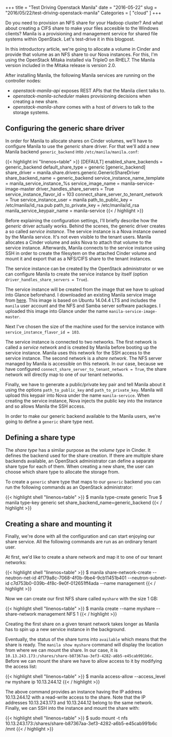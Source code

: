 +++
title = "Test Driving Openstack Manila"
date = "2016-05-22"
slug = "2016/05/22/test-driving-openstack-manila"
Categories = [ "cloud" ]
+++

Do you need to provision an NFS share for your Hadoop cluster? And what about creating a CIFS share to make your files accesible to the Windows clients? Manila is a provisioning and management service for shared file systems within OpenStack. Let's test-drive it in this blogpost.

<!--more-->

In this introductory article, we're going to allocate a volume in Cinder and provide that volume as an NFS share to our Nova instances. For this, I'm using the OpenStack Mitaka installed via TripleO on RHEL7. The Manila version included in the Mitaka release is version 2.0.

After installing Manila, the following Manila services are running on the controller nodes:

* *openstack-manila-api* exposes REST APIs that the Manila client talks to.
* *openstack-manila-scheduler* makes provisioning decisions when creating a new share.
* *openstack-manila-share* comes with a host of drivers to talk to the storage systems.

## Configuring the generic share driver

In order for Manila to allocate shares on Cinder volumes, we'll have to configure Manila to use the *generic* share driver. For that we'll add a new Manila backend `generic_backend` into `/etc/manila/manila.conf`:

{{< highlight ini "linenos=table" >}}
[DEFAULT]
enabled_share_backends = generic_backend
default_share_type = generic
[generic_backend]
share_driver = manila.share.drivers.generic.GenericShareDriver
share_backend_name = generic_backend
service_instance_name_template = manila_service_instance_%s
service_image_name = manila-service-image-master
driver_handles_share_servers = True
service_instance_flavor_id = 103
connect_share_server_to_tenant_network = True
service_instance_user = manila
path_to_public_key = /etc/manila/id_rsa.pub
path_to_private_key = /etc/manila/id_rsa
manila_service_keypair_name = manila-service
{{< / highlight >}}

Before explaining the configuration settings, I'll briefly describe how the *generic* driver actually works. Behind the scenes, the generic driver creates a so called *service instance*. The service instance is a Nova instance owned by the Manila service. It's not even visible to the tenant users. Manila allocates a Cinder volume and asks Nova to attach that volume to the service instance. Afterwards, Manila connects to the service instance using SSH in order to create the filesytem on the attached Cinder volume and mount it and export that as a NFS/CIFS share to the tenant instances.

The service instance can be created by the OpenStack administrator or we can configure Manila to create the service instance by itself (option `driver_handles_share_servers = True`).

The service instance will be created from the image that we have to upload into Glance beforehand. I downloaded an existing Manila service image from [here](http://tarballs.openstack.org/manila-image-elements/images/manila-service-image-master.qcow2). This image is based on Ubuntu 14.04.4 LTS and includes the `manila` user account and the NFS and Samba server software packages. I uploaded this image into Glance under the name `manila-service-image-master`.

Next I've chosen the size of the machine used for the service instance with `service_instance_flavor_id = 103`.

The service instance is connected to two networks. The first network is called a *service network* and is created by Manila before booting up the service instance. Manila uses this network for the SSH access to the service instance. The second network is a *share network*. The NFS server managed by Manila is accessible on this network. In our case, because we have configured `connect_share_server_to_tenant_network = True`, the share network will directly map to one of our tenant networks.

Finally, we have to generate a public/private key pair and tell Manila about it using the options `path_to_public_key` and `path_to_private_key`. Manila will upload this keypair into Nova under the name `manila-service`. When creating the service instance, Nova injects the public key into the instance and so allows Manila the SSH access.

In order to make our generic backend available to the Manila users, we're going to define a `generic` share type next.

## Defining a share type

The *share type* has a similar purpose as the *volume type* in Cinder. It defines the backend used for the share creation. If there are multiple share backends available, an OpenStack administrator can define a separate share type for each of them. When creating a new share, the user can choose which share type to allocate the storage from.

To create a `generic` share type that maps to our `generic` backend you can run the following commands as an OpenStack administrator:

{{< highlight shell "linenos=table" >}}
$ manila type-create generic True
$ manila type-key generic set share_backend_name=generic_backend
{{< / highlight >}}

## Creating a share and mounting it

Finally, we're done with all the configuration and can start enjoying our share service. All the following commands are run as an ordinary tenant user.

At first, we'd like to create a share network and map it to one of our tenant networks:

{{< highlight shell "linenos=table" >}}
$ manila share-network-create --neutron-net-id 4f179a8c-7068-4f0b-9be4-9cb11451b401 --neutron-subnet-id c7d753b0-039b-4f8c-9e0f-012651ff4ada --name management
{{< / highlight >}}

Now we can create our first NFS share called `myshare` with the size 1 GB:

{{< highlight shell "linenos=table" >}}
$ manila create --name myshare --share-network management NFS 1
{{< / highlight >}}

Creating the first share on a given tenant network takes longer as Manila has to spin up a new service instance in the background.

Eventually, the status of the share turns into `available` which means that the share is ready. The `manila show myshare` command will display the location from where we can mount the share. In our case, it is `10.13.243.173:/shares/share-b87367aa-3ef3-4282-a6b5-e45cab991b6c`. Before we can mount the share we have to allow access to it by modifying the access list:

{{< highlight shell "linenos=table" >}}
$ manila access-allow --access_level rw myshare ip 10.13.244.12
{{< / highlight >}}

The above command provides an instance having the IP address 10.13.244.12 with a read-write access to the share. Note that the IP addresses 10.13.243.173 and 10.13.244.12 belong to the same network. Finally, we can SSH into the instance and mount the share with:

{{< highlight shell "linenos=table" >}}
$ sudo mount -t nfs 10.13.243.173:/shares/share-b87367aa-3ef3-4282-a6b5-e45cab991b6c /mnt
{{< / highlight >}}
